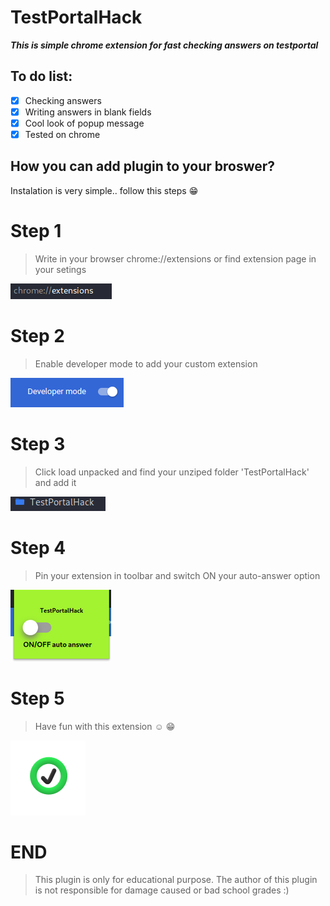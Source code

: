 # TestPortalHack

***This is simple chrome extension for fast checking answers on testportal***

## To do list:
- [X] Checking answers
- [X] Writing answers in blank fields
- [X] Cool look of popup message
- [X] Tested on chrome
## How you can add plugin to your broswer?
Instalation is very simple.. follow this steps  :grin:

# Step 1
>Write in your browser chrome://extensions or find extension page in your setings

![image](https://github.com/41li5/TestPortalHack/blob/main/img/extension.png)
# Step 2
>Enable developer mode to add your custom extension

![image](https://github.com/41li5/TestPortalHack/blob/main/img/developer.png)
# Step 3
> Click load unpacked and find your unziped folder 'TestPortalHack' and add it

![image](https://github.com/41li5/TestPortalHack/blob/main/img/folder.png)
# Step 4
>Pin your extension in toolbar and switch ON your auto-answer option

![image](https://github.com/41li5/TestPortalHack/blob/main/img/switch.png)
# Step 5 
>Have fun with this extension :relaxed: :grin:

![image](https://github.com/41li5/TestPortalHack/blob/main/TestPortalHack/img/img128.png)


# END
>This plugin is only for educational purpose. The author of this plugin is not responsible for damage caused or bad school grades :)
